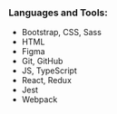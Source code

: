 <h3 align="left">Languages and Tools:</h3>
<ul>
  <li>Bootstrap, CSS, Sass</li>
  <li>HTML</li>
  <li>Figma</li>
  <li>Git, GitHub</li>
  <li>JS, TypeScript</li>
  <li>React, Redux</li>
  <li>Jest</li>
  <li>Webpack</li>
</ul>
